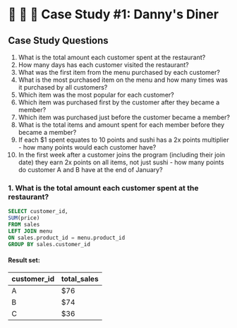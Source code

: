 # :ramen: :curry: :sushi: Case Study #1: Danny's Diner

## Case Study Questions

1. What is the total amount each customer spent at the restaurant?
2. How many days has each customer visited the restaurant?
3. What was the first item from the menu purchased by each customer?
4. What is the most purchased item on the menu and how many times was it purchased by all customers?
5. Which item was the most popular for each customer?
6. Which item was purchased first by the customer after they became a member?
7. Which item was purchased just before the customer became a member?
10. What is the total items and amount spent for each member before they became a member?
11. If each $1 spent equates to 10 points and sushi has a 2x points multiplier - how many points would each customer have?
12. In the first week after a customer joins the program (including their join date) they earn 2x points on all items, not just sushi - how many points do customer A and B have at the end of January?

###  1. What is the total amount each customer spent at the restaurant?

```sql
SELECT customer_id,
SUM(price) 
FROM sales
LEFT JOIN menu
ON sales.product_id = menu.product_id
GROUP BY sales.customer_id
```

#### Result set:
| customer_id | total_sales |
| ----------- | ----------- |
| A           | $76         |
| B           | $74         |
| C           | $36         |

